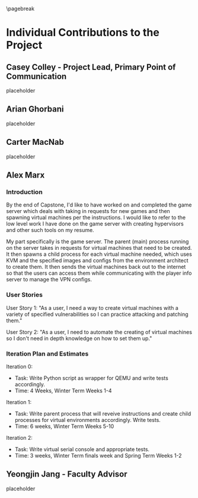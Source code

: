 \pagebreak

# Individual Contributions to the Project

## Casey Colley - Project Lead, Primary Point of Communication

placeholder

## Arian Ghorbani

placeholder

## Carter MacNab

placeholder

## Alex Marx

### Introduction

By the end of Capstone, I'd like to have worked on and completed the game server which deals with taking in requests for new games and then spawning virtual machines per the instructions. I would like to refer to the low level work I have done on the game server with creating hypervisors and other such tools on my resume.

My part specifically is the game server. The parent (main) process running on the server takes in requests for virtual machines that need to be created. It then spawns a child process for each virtual machine needed, which uses KVM and the specified images and configs from the environment architect to create them. It then sends the virtual machines back out to the internet so that the users can access them while communicating with the player info server to manage the VPN configs.

### User Stories

User Story 1:
"As a user, I need a way to create virtual machines with a variety of specified vulnerabilities so I can practice attacking and patching them."

User Story 2:
"As a user, I need to automate the creating of virtual machines so I don't need in depth knowledge on how to set them up."

### Iteration Plan and Estimates

Iteration 0:
- Task: Write Python script as wrapper for QEMU and write tests accordingly.
- Time: 4 Weeks, Winter Term Weeks 1-4

Iteration 1:
- Task: Write parent process that will reveive instructions and create child processes for virtual environments accordingly. Write tests.
- Time: 6 weeks, Winter Term Weeks 5-10

Iteration 2:
- Task: Write virtual serial console and appropriate tests.
- Time: 3 weeks, Winter Term finals week and Spring Term Weeks 1-2

## Yeongjin Jang - Faculty Advisor

placeholder
